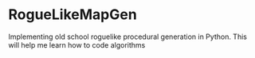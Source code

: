 # RogueLikeMapGen

Implementing old school roguelike procedural generation in Python. This will help me learn how to code algorithms
